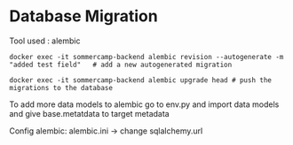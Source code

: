 # Database Migration

Tool used : alembic

```
docker exec -it sommercamp-backend alembic revision --autogenerate -m "added test field"   # add a new autogenerated migration

docker exec -it sommercamp-backend alembic upgrade head # push the migrations to the database
```

To add more data models to alembic go to env.py and import data models and give base.metatdata to target metadata

Config alembic: alembic.ini -> change sqlalchemy.url